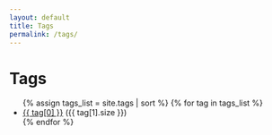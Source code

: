 ```yaml
---
layout: default
title: Tags
permalink: /tags/
---
```


<h1>Tags</h1>
<ul>
  {% assign tags_list = site.tags | sort %}
  {% for tag in tags_list %}
    <li>
      <a href="/tags/{{ tag[0] | slugify }}/">{{ tag[0] }}</a> ({{ tag[1].size }})
    </li>
  {% endfor %}
</ul>

